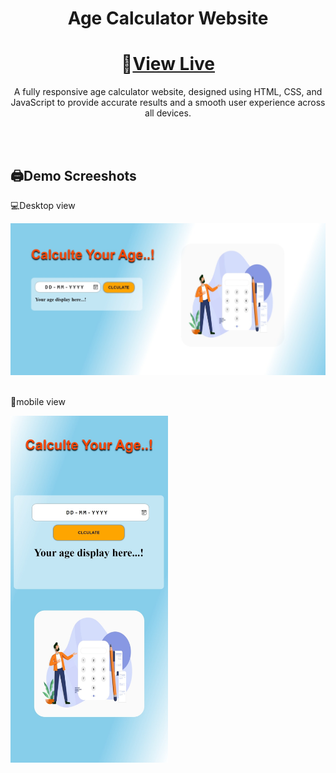 <div align="center">

# Age Calculator Website

</div>
<div align="center">

# 🔀<a href="">View Live</a>
</div>

<p align="center">A fully responsive age calculator website, designed using HTML, CSS, and JavaScript to provide accurate results and a smooth user experience across all devices.</p>

<br>
<br>
<!-- <hr> -->
<h2>🖨️Demo Screeshots</h2>
<p>💻Desktop view</p>
<img src="./images/pcview.jpeg"/>
<br>
<br>
<p>📱mobile view</p>
<img src="./images/mobile view.jpeg" width="50%">